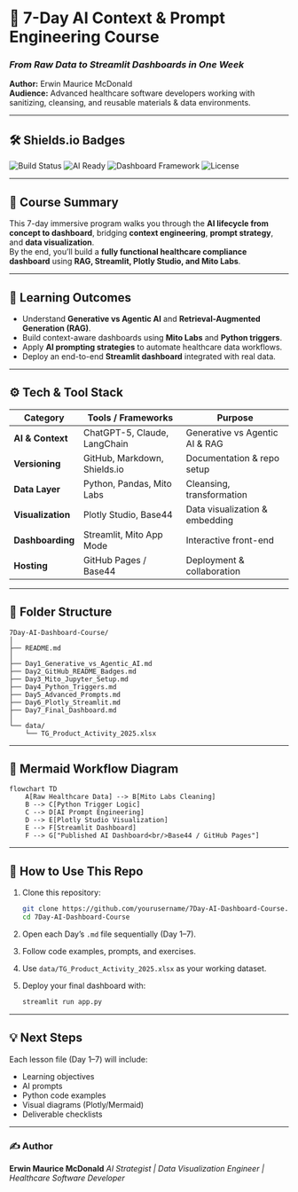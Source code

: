 # 🏥 7-Day AI Context & Prompt Engineering Course  
### *From Raw Data to Streamlit Dashboards in One Week*  

**Author:** Erwin Maurice McDonald  
**Audience:** Advanced healthcare software developers working with sanitizing, cleansing, and reusable materials & data environments.  

---

## 🛠️ Shields.io Badges  

![Build Status](https://img.shields.io/badge/Build-Passing-00C853?style=for-the-badge&logo=github)
![AI Ready](https://img.shields.io/badge/AI--Ready-Powered_by_ChatGPT_5-0078D4?style=for-the-badge&logo=openai)
![Dashboard Framework](https://img.shields.io/badge/Dashboard-Streamlit_|_Plotly_Studio-FF6F00?style=for-the-badge&logo=plotly)
![License](https://img.shields.io/badge/License-MIT-FFC107?style=for-the-badge)

---

## 🎯 Course Summary  

This 7-day immersive program walks you through the **AI lifecycle from concept to dashboard**, bridging **context engineering**, **prompt strategy**, and **data visualization**.  
By the end, you’ll build a **fully functional healthcare compliance dashboard** using **RAG, Streamlit, Plotly Studio, and Mito Labs**.  

---

## 🧠 Learning Outcomes  

- Understand **Generative vs Agentic AI** and **Retrieval-Augmented Generation (RAG)**.  
- Build context-aware dashboards using **Mito Labs** and **Python triggers**.  
- Apply **AI prompting strategies** to automate healthcare data workflows.  
- Deploy an end-to-end **Streamlit dashboard** integrated with real data.  

---

## ⚙️ Tech & Tool Stack  

| Category | Tools / Frameworks | Purpose |
|-----------|-------------------|----------|
| **AI & Context** | ChatGPT-5, Claude, LangChain | Generative vs Agentic AI & RAG |
| **Versioning** | GitHub, Markdown, Shields.io | Documentation & repo setup |
| **Data Layer** | Python, Pandas, Mito Labs | Cleansing, transformation |
| **Visualization** | Plotly Studio, Base44 | Data visualization & embedding |
| **Dashboarding** | Streamlit, Mito App Mode | Interactive front-end |
| **Hosting** | GitHub Pages / Base44 | Deployment & collaboration |

---

## 📂 Folder Structure  

```plaintext
7Day-AI-Dashboard-Course/
│
├── README.md
│
├── Day1_Generative_vs_Agentic_AI.md
├── Day2_GitHub_README_Badges.md
├── Day3_Mito_Jupyter_Setup.md
├── Day4_Python_Triggers.md
├── Day5_Advanced_Prompts.md
├── Day6_Plotly_Streamlit.md
├── Day7_Final_Dashboard.md
│
└── data/
    └── TG_Product_Activity_2025.xlsx
````

---

## 🧩 Mermaid Workflow Diagram

```mermaid
flowchart TD
    A[Raw Healthcare Data] --> B[Mito Labs Cleaning]
    B --> C[Python Trigger Logic]
    C --> D[AI Prompt Engineering]
    D --> E[Plotly Studio Visualization]
    E --> F[Streamlit Dashboard]
    F --> G["Published AI Dashboard<br/>Base44 / GitHub Pages"]

```

---

## 🚀 How to Use This Repo

1. Clone this repository:

   ```bash
   git clone https://github.com/yourusername/7Day-AI-Dashboard-Course.git
   cd 7Day-AI-Dashboard-Course
   ```
2. Open each Day’s `.md` file sequentially (Day 1–7).
3. Follow code examples, prompts, and exercises.
4. Use `data/TG_Product_Activity_2025.xlsx` as your working dataset.
5. Deploy your final dashboard with:

   ```bash
   streamlit run app.py
   ```

---

## 💡 Next Steps

Each lesson file (Day 1–7) will include:

* Learning objectives
* AI prompts
* Python code examples
* Visual diagrams (Plotly/Mermaid)
* Deliverable checklists

---

### ✍️ Author

**Erwin Maurice McDonald**
*AI Strategist | Data Visualization Engineer | Healthcare Software Developer*


```
